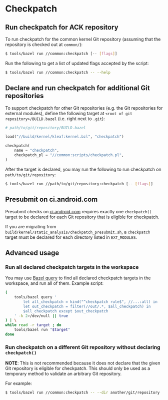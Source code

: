 # Checkpatch

## Run checkpatch for ACK repository

To run checkpatch for the common kernel Git repository
(assuming that the repository is checked out at `common/`):

```sh
$ tools/bazel run //common:checkpatch [-- [flags]]
```

Run the following to get a list of updated flags accepted by the script:

```sh
$ tools/bazel run //common:checkpatch -- --help
```

## Declare and run checkpatch for additional Git repositories

To support checkpatch for other Git repositories (e.g. the
Git repositories for external modules), define the following target
at `<root of git repository>/BUILD.bazel` (i.e. right next to `.git`):

```python
# path/to/git/repository/BUILD.bazel

load("//build/kernel/kleaf:kernel.bzl", "checkpatch")

checkpatch(
    name = "checkpatch",
    checkpatch_pl = "//common:scripts/checkpatch.pl",
)
```

After the target is declared, you may run the following
to run checkpatch on `path/to/git/repository`:

```sh
$ tools/bazel run //path/to/git/repository:checkpatch [-- [flags]]
```

## Presubmit on ci.android.com

Presubmit checks on [ci.android.com](http://ci.android.com) requires
exactly one `checkpatch()` target to be declared for each Git repository that
is eligible for checkpatch.

If you are migrating from
`build/kernel/static_analysis/checkpatch_presubmit.sh`, a `checkpatch` target
must be declared for each directory listed in `EXT_MODULES`.

## Advanced usage

### Run all declared checkpatch targets in the workspace

You may use [Bazel query](https://bazel.build/query/guide) to find all declared
checkpatch targets in the workspace, and run all of them. Example script:

```sh
(
    tools/bazel query '
        let all_checkpatch = kind("^checkpatch rule$", //...:all) in
        let out_checkpatch = filter(//out/.*, $all_checkpatch) in
        $all_checkpatch except $out_checkpatch
    ' -k 2>/dev/null || true
) | \
while read -r target ; do
    tools/bazel run "$target"
done
```

### Run checkpatch on a different Git repository without declaring `checkpatch()`

**NOTE**: This is not recommended because it does not declare that the
given Git repository is eligible for checkpatch. This should only be used
as a temporary method to validate an arbitrary Git repository.

For example:

```sh
$ tools/bazel run //common:checkpatch -- --dir another/git/repository
```
